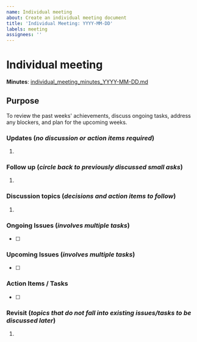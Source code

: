 ```yaml
---
name: Individual meeting
about: Create an individual meeting document
title: 'Individual Meeting: YYYY-MM-DD'
labels: meeting
assignees: ''
---
```


# Individual meeting

**Minutes**: [individual_meeting_minutes_YYYY-MM-DD.md](link.md)

## Purpose

To review the past weeks' achievements, discuss ongoing tasks, address any blockers, and plan for the upcoming weeks.

### Updates (_no discussion or action items required_)

1. 

### Follow up (_circle back to previously discussed small asks_)

1.

### Discussion topics (_decisions and action items to follow_)

1. 

### Ongoing Issues (_involves multiple tasks_)
- [ ] 

### Upcoming Issues (_involves multiple tasks_)
- [ ] 

### Action Items / Tasks
- [ ] 

### Revisit (_topics that do not fall into existing issues/tasks to be discussed later_)
1. 
